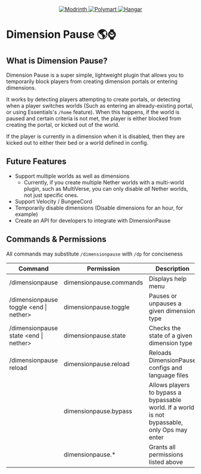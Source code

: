 <p align="center">
    <a href="https://modrinth.com/plugin/dimensionpause">
        <img alt="Modrinth" src="https://img.shields.io/badge/Download%20at-Modrinth-brightgreen?style=for-the-badge&logo=modrinth">
    </a>
    <a href="https://polymart.org/resource/dimensionpause.4411">
        <img alt="Polymart" src="https://img.shields.io/badge/Download%20At-Polymart-%2303a092?style=for-the-badge">
    </a>
    <a href="https://hangar.papermc.io/TerrorByte/DimensionPause">
        <img alt="Hangar" src="https://img.shields.io/badge/Download%20At-Hangar-%23f29f22?style=for-the-badge">
    </a>    
</p>

# Dimension Pause 🌎⌚

## What is Dimension Pause?
Dimension Pause is a super simple, lightweight plugin that allows you to temporarily block players from creating dimension portals or entering dimensions.

It works by detecting players attempting to create portals, or detecting when a player switches worlds (Such as entering an already-existing portal, or using Essentials's `/home` feature). When this happens,
if the world is paused and certain criteria is not met, the player is either blocked from creating the portal, or kicked out of the world.

If the player is currently in a dimension when it is disabled, then they are kicked out to either their bed or a world defined in config.

## Future Features
* Support multiple worlds as well as dimensions
  * Currently, if you create multiple Nether worlds with a multi-world plugin, such as MultiVerse, you can only disable *all* Nether worlds, not just specific ones.
* Support Velocity / BungeeCord
* Temporarily disable dimensions (Disable dimensions for an hour, for example)
* Create an API for developers to integrate with DimensionPause

## Commands & Permissions
All commands may substitute `/dimensionpause` with `/dp` for conciseness

| Command                                | Permission              | Description                                                                                   |
|----------------------------------------|-------------------------|-----------------------------------------------------------------------------------------------|
| /dimensionpause                        | dimensionpause.commands | Displays help menu                                                                            |
| /dimensionpause toggle <end \| nether> | dimensionpause.toggle   | Pauses or unpauses a given dimension type                                                     |
| /dimensionpause state <end \| nether>  | dimensionpause.state    | Checks the state of a given dimension type                                                    |
| /dimensionpause reload                 | dimensionpause.reload   | Reloads DimensionPause configs and language files                                             |
|                                        | dimensionpause.bypass   | Allows players to bypass a bypassable world. If a world is not bypassable, only Ops may enter |
|                                        | dimensionpause.*        | Grants all permissions listed above                                                           |
